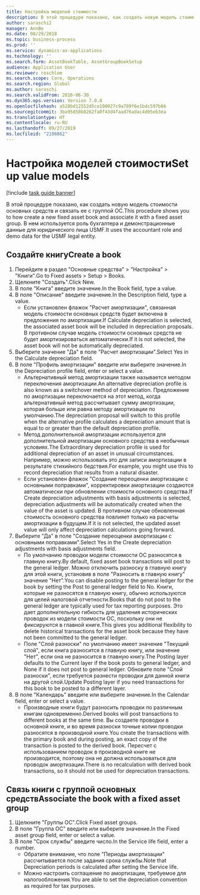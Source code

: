 ```yaml
---
title: Настройка моделей стоимости
description: В этой процедуре показано, как создать новую модель стоимости основных средств и связать ее с группой ОС.
author: saraschi2
manager: AnnBe
ms.date: 08/29/2018
ms.topic: business-process
ms.prod: ''
ms.service: dynamics-ax-applications
ms.technology: ''
ms.search.form: AssetBookTable, AssetGroupBookSetup
audience: Application User
ms.reviewer: roschlom
ms.search.scope: Core, Operations
ms.search.region: Global
ms.author: saraschi
ms.search.validFrom: 2016-06-30
ms.dyn365.ops.version: Version 7.0.0
ms.openlocfilehash: a528bd12552d5ce100027c9a789f6e1bdc597b66
ms.sourcegitcommit: 3ba95d50b8262fa0f43d4faad76adac4d05eb3ea
ms.translationtype: HT
ms.contentlocale: ru-RU
ms.lasthandoff: 09/27/2019
ms.locfileid: "2186862"
---
```

# <a name="set-up-value-models"></a><span data-ttu-id="10695-103">Настройка моделей стоимости</span><span class="sxs-lookup"><span data-stu-id="10695-103">Set up value models</span></span>

[!include [task guide banner](../../includes/task-guide-banner.md)]

<span data-ttu-id="10695-104">В этой процедуре показано, как создать новую модель стоимости основных средств и связать ее с группой ОС.</span><span class="sxs-lookup"><span data-stu-id="10695-104">This procedure shows you to how create a new fixed asset book and associate it with a fixed asset group.</span></span> <span data-ttu-id="10695-105">В нем используется роль бухгалтера и демонстрационные данные для юридического лица USMF.</span><span class="sxs-lookup"><span data-stu-id="10695-105">It uses the accountant role and demo data for the USMF legal entity.</span></span>


## <a name="create-a-book"></a><span data-ttu-id="10695-106">Создайте книгу</span><span class="sxs-lookup"><span data-stu-id="10695-106">Create a book</span></span>
1. <span data-ttu-id="10695-107">Перейдите в раздел "Основные средства" > "Настройка" > "Книги".</span><span class="sxs-lookup"><span data-stu-id="10695-107">Go to Fixed assets > Setup > Books.</span></span>
2. <span data-ttu-id="10695-108">Щелкните "Создать".</span><span class="sxs-lookup"><span data-stu-id="10695-108">Click New.</span></span>
3. <span data-ttu-id="10695-109">В поле "Книга" введите значение.</span><span class="sxs-lookup"><span data-stu-id="10695-109">In the Book field, type a value.</span></span>
4. <span data-ttu-id="10695-110">В поле "Описание" введите значение.</span><span class="sxs-lookup"><span data-stu-id="10695-110">In the Description field, type a value.</span></span>
    * <span data-ttu-id="10695-111">Если установлен флажок "Расчет амортизации", связанная модель стоимости основных средств будет включена в предложения по амортизации.</span><span class="sxs-lookup"><span data-stu-id="10695-111">If Calculate depreciation is selected, the associated asset book will be included in depreciation proposals.</span></span> <span data-ttu-id="10695-112">В противном случае модель стоимости основных средств не будет амортизироваться автоматически.</span><span class="sxs-lookup"><span data-stu-id="10695-112">If it is not selected, the asset book will not be automatically depreciated.</span></span>  
5. <span data-ttu-id="10695-113">Выберите значение "Да" в поле "Расчет амортизации".</span><span class="sxs-lookup"><span data-stu-id="10695-113">Select Yes in the Calculate depreciation field.</span></span>
6. <span data-ttu-id="10695-114">В поле "Профиль амортизации" введите или выберите значение.</span><span class="sxs-lookup"><span data-stu-id="10695-114">In the Depreciation profile field, enter or select a value.</span></span>
    * <span data-ttu-id="10695-115">Альтернативный метод амортизации также называется методом переключения амортизации.</span><span class="sxs-lookup"><span data-stu-id="10695-115">An alternative depreciation profile is also known as a switchover method of depreciation.</span></span> <span data-ttu-id="10695-116">Предложение по амортизации переключается на этот метод, когда альтернативный метод рассчитывает сумму амортизации, которая больше или равна методу амортизации по умолчанию.</span><span class="sxs-lookup"><span data-stu-id="10695-116">The depreciation proposal will switch to this profile when the alternative profile calculates a depreciation amount that is equal to or greater than the default depreciation profile.</span></span>  
    * <span data-ttu-id="10695-117">Метод дополнительной амортизации используется для дополнительной амортизации основного средства в необычных условиях.</span><span class="sxs-lookup"><span data-stu-id="10695-117">The Extraordinary depreciation profile is used for additional depreciation of an asset in unusual circumstances.</span></span> <span data-ttu-id="10695-118">Например, можно использовать это для записи амортизации в результате стихийного бедствия.</span><span class="sxs-lookup"><span data-stu-id="10695-118">For example, you might use this to record depreciation that results from a natural disaster.</span></span>  
    * <span data-ttu-id="10695-119">Если установлен флажок "Создание переоценки амортизации с основными поправками", корректировки амортизации создаются автоматически при обновлении стоимости основного средства.</span><span class="sxs-lookup"><span data-stu-id="10695-119">If Create depreciation adjustments with basis adjustments is selected, depreciation adjustments will be automatically created when the value of the asset is updated.</span></span> <span data-ttu-id="10695-120">В противном случае обновленная стоимость основного средства повлияет только на расчеты амортизации в будущем.</span><span class="sxs-lookup"><span data-stu-id="10695-120">If it is not selected, the updated asset value will only affect depreciation calculations going forward.</span></span>  
7. <span data-ttu-id="10695-121">Выберите "Да" в поле "Создание переоценки амортизации с основными поправками".</span><span class="sxs-lookup"><span data-stu-id="10695-121">Select Yes in the Create depreciation adjustments with basis adjustments field.</span></span>
    * <span data-ttu-id="10695-122">По умолчанию проводки модели стоимости ОС разносятся в главную книгу.</span><span class="sxs-lookup"><span data-stu-id="10695-122">By default, fixed asset book transactions will post to the general ledger.</span></span> <span data-ttu-id="10695-123">Можно отключить разноску в главную книгу для этой книги, установив в поле "Разносить в главную книгу" значение "Нет".</span><span class="sxs-lookup"><span data-stu-id="10695-123">You can disable posting to the general ledger for the book by setting the Post to general ledger field to No.</span></span> <span data-ttu-id="10695-124">Книги, которые не разносятся в главную книгу, обычно используются для целей налоговой отчетности.</span><span class="sxs-lookup"><span data-stu-id="10695-124">Books that do not post to the general ledger are typically used for tax reporting purposes.</span></span> <span data-ttu-id="10695-125">Это дает дополнительную гибкость для удаления исторических проводок из модели стоимости ОС, поскольку они не фиксируются в главной книге.</span><span class="sxs-lookup"><span data-stu-id="10695-125">This gives you additional flexibility to delete historical transactions for the asset book because they have not been committed to the general ledger.</span></span>  
    * <span data-ttu-id="10695-126">Поле "Слой разноски" по умолчанию имеет значение "Текущий слой", если книга разносится в главную книгу, или значение "Нет", если она не разносится в главную книгу.</span><span class="sxs-lookup"><span data-stu-id="10695-126">The Posting layer defaults to the Current layer if the book posts to general ledger, and None if it does not post to general ledger.</span></span> <span data-ttu-id="10695-127">Обновите поле "Слой разноски", если требуется разнести проводки для данной книги на другой слой.</span><span class="sxs-lookup"><span data-stu-id="10695-127">Update Posting layer if you need transactions for this book to be posted to a different layer.</span></span>  
8. <span data-ttu-id="10695-128">В поле "Календарь" введите или выберите значение.</span><span class="sxs-lookup"><span data-stu-id="10695-128">In the Calendar field, enter or select a value.</span></span>
    * <span data-ttu-id="10695-129">Производные книги будут разносить проводки по различным книгам одновременно.</span><span class="sxs-lookup"><span data-stu-id="10695-129">Derived books will post transactions to different books at the same time.</span></span> <span data-ttu-id="10695-130">Вы создаете проводки в основной книге, и во время разноски точные копии проводки разносятся в производной книге.</span><span class="sxs-lookup"><span data-stu-id="10695-130">You create the transactions with the primary book and during posting, an exact copy of the transaction is posted to the derived book.</span></span> <span data-ttu-id="10695-131">Пересчет с использованием проводок в производной книге не производится, поэтому она не должна использоваться для проводок амортизации.</span><span class="sxs-lookup"><span data-stu-id="10695-131">There is no recalculation with derived book transactions, so it should not be used for depreciation transactions.</span></span>  

## <a name="associate-the-book-with-a-fixed-asset-group"></a><span data-ttu-id="10695-132">Связь книги с группой основных средств</span><span class="sxs-lookup"><span data-stu-id="10695-132">Associate the book with a fixed asset group</span></span>
1. <span data-ttu-id="10695-133">Щелкните "Группы ОС".</span><span class="sxs-lookup"><span data-stu-id="10695-133">Click Fixed asset groups.</span></span>
2. <span data-ttu-id="10695-134">В поле "Группа ОС" введите или выберите значение.</span><span class="sxs-lookup"><span data-stu-id="10695-134">In the Fixed asset group field, enter or select a value.</span></span>
3. <span data-ttu-id="10695-135">В поле "Срок службы" введите число.</span><span class="sxs-lookup"><span data-stu-id="10695-135">In the Service life field, enter a number.</span></span>
    * <span data-ttu-id="10695-136">Обратите внимание, что поле "Периоды амортизации" рассчитывается после задания срока службы.</span><span class="sxs-lookup"><span data-stu-id="10695-136">Note that Depreciation periods is calculated after setting the Service life.</span></span>  
    * <span data-ttu-id="10695-137">Можно настроить соглашение по амортизации, требуемое для налогообложения.</span><span class="sxs-lookup"><span data-stu-id="10695-137">You are able to set the depreciation convention as required for tax purposes.</span></span>  

